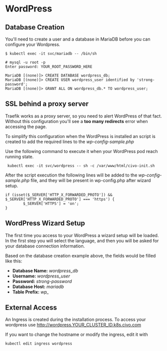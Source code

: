 # WordPress

## Database Creation

You'll need to create a user and a database in MariaDB before you can configure your Wordpress.

```
$ kubectl exec -it svc/mariadb -- /bin/sh

# mysql -u root -p
Enter password: YOUR_ROOT_PASSWORD_HERE

MariaDB [(none)]> CREATE DATABASE wordpress_db;
MariaDB [(none)]> CREATE USER wordpress_user identified by 'strong-password';
MariaDB [(none)]> GRANT ALL ON wordpress_db.* TO wordpress_user;
```

## SSL behind a proxy server

Traefik works as a proxy server, so you need to alert WordPress of that fact. Without this configuration you'll see a **too many redirects** error when accessing the page.

To simplify this configuration when the WordPress is installed an script is created to add the required lines to the *wp-config-sample.php*

Use the following command to execute it when your WordPress pod reach running state.

```
 kubectl exec -it svc/wordpress -- sh -c /var/www/html/civo-init.sh
```

After the script execution the following lines will be added to the *wp-config-sample.php* file, and they will be present in wp-config.php after wizard setup.

```
if (isset($_SERVER['HTTP_X_FORWARDED_PROTO']) && $_SERVER['HTTP_X_FORWARDED_PROTO'] === 'https') {
        $_SERVER['HTTPS'] = 'on';
}
```

## WordPress Wizard Setup

The first time you access to your WordPress a wizard setup will be loaded. In the first step you will select the language, and then you will be asked for your database connection information.

Based on the database creation example above, the fields would be filled like this:

* **Database Name:** *wordpress_db*
* **Username:** *wordpress_user*
* **Password:** *strong-password*
* **Database Host:** *mariadb*
* **Table Prefix:** *wp_*

## External Access

An Ingress is created during the installation process. To access your wordpress use http://wordpress.YOUR_CLUSTER_ID.k8s.civo.com

If you want to change the hostname or modify the ingress, edit it with
```
kubectl edit ingress wordpress
```